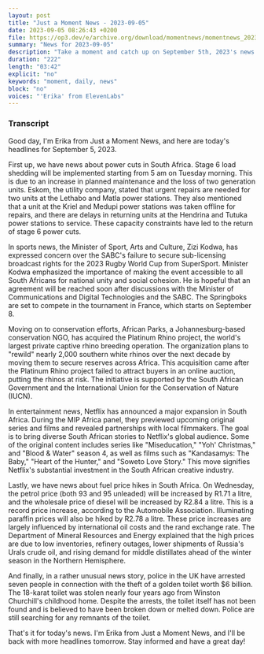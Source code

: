 ```yaml
---
layout: post
title: "Just a Moment News - 2023-09-05"
date: 2023-09-05 08:26:43 +0200
file: https://op3.dev/e/archive.org/download/momentnews/momentnews_2023-09-05.mp3
summary: "News for 2023-09-05"
description: "Take a moment and catch up on September 5th, 2023's news."
duration: "222"
length: "03:42"
explicit: "no"
keywords: "moment, daily, news"
block: "no"
voices: "'Erika' from ElevenLabs"
---
```


### Transcript

Good day, I'm Erika from Just a Moment News, and here are today's headlines for September 5, 2023.

First up, we have news about power cuts in South Africa. Stage 6 load shedding will be implemented starting from 5 am on Tuesday morning. This is due to an increase in planned maintenance and the loss of two generation units. Eskom, the utility company, stated that urgent repairs are needed for two units at the Lethabo and Matla power stations. They also mentioned that a unit at the Kriel and Medupi power stations was taken offline for repairs, and there are delays in returning units at the Hendrina and Tutuka power stations to service. These capacity constraints have led to the return of stage 6 power cuts.

In sports news, the Minister of Sport, Arts and Culture, Zizi Kodwa, has expressed concern over the SABC's failure to secure sub-licensing broadcast rights for the 2023 Rugby World Cup from SuperSport. Minister Kodwa emphasized the importance of making the event accessible to all South Africans for national unity and social cohesion. He is hopeful that an agreement will be reached soon after discussions with the Minister of Communications and Digital Technologies and the SABC. The Springboks are set to compete in the tournament in France, which starts on September 8.

Moving on to conservation efforts, African Parks, a Johannesburg-based conservation NGO, has acquired the Platinum Rhino project, the world's largest private captive rhino breeding operation. The organization plans to "rewild" nearly 2,000 southern white rhinos over the next decade by moving them to secure reserves across Africa. This acquisition came after the Platinum Rhino project failed to attract buyers in an online auction, putting the rhinos at risk. The initiative is supported by the South African Government and the International Union for the Conservation of Nature (IUCN).

In entertainment news, Netflix has announced a major expansion in South Africa. During the MIP Africa panel, they previewed upcoming original series and films and revealed partnerships with local filmmakers. The goal is to bring diverse South African stories to Netflix's global audience. Some of the original content includes series like "Miseducation," "Yoh' Christmas," and "Blood & Water" season 4, as well as films such as "Kandasamys: The Baby," "Heart of the Hunter," and "Soweto Love Story." This move signifies Netflix's substantial investment in the South African creative industry.

Lastly, we have news about fuel price hikes in South Africa. On Wednesday, the petrol price (both 93 and 95 unleaded) will be increased by R1.71 a litre, and the wholesale price of diesel will be increased by R2.84 a litre. This is a record price increase, according to the Automobile Association. Illuminating paraffin prices will also be hiked by R2.78 a litre. These price increases are largely influenced by international oil costs and the rand exchange rate. The Department of Mineral Resources and Energy explained that the high prices are due to low inventories, refinery outages, lower shipments of Russia's Urals crude oil, and rising demand for middle distillates ahead of the winter season in the Northern Hemisphere.

And finally, in a rather unusual news story, police in the UK have arrested seven people in connection with the theft of a golden toilet worth $6 billion. The 18-karat toilet was stolen nearly four years ago from Winston Churchill's childhood home. Despite the arrests, the toilet itself has not been found and is believed to have been broken down or melted down. Police are still searching for any remnants of the toilet.

That's it for today's news. I'm Erika from Just a Moment News, and I'll be back with more headlines tomorrow. Stay informed and have a great day!

